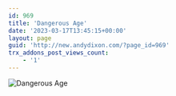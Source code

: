 ```yaml
---
id: 969
title: 'Dangerous Age'
date: '2023-03-17T13:45:15+00:00'
layout: page
guid: 'http://new.andydixon.com/?page_id=969'
trx_addons_post_views_count:
    - '1'
---
```


![Dangerous Age](https://i0.wp.com/assets.g8x2.ldn.idrivee2-23.com/posters/Dangerous%20Age%2001.jpg?w=1200&ssl=1 "Dangerous Age")